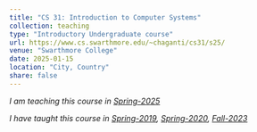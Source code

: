 ```yaml
---
title: "CS 31: Introduction to Computer Systems"
collection: teaching
type: "Introductory Undergraduate course"
url: https://www.cs.swarthmore.edu/~chaganti/cs31/s25/
venue: "Swarthmore College"
date: 2025-01-15
location: "City, Country"
share: false
---
```

*I am teaching this course in [Spring-2025](https://www.cs.swarthmore.edu/~chaganti/cs31/s25/)*


*I have taught this course in [Spring-2019](https://www.cs.swarthmore.edu/~chaganti/cs31/s19/), [Spring-2020](https://www.cs.swarthmore.edu/~chaganti/cs31/s20/), [Fall-2023](https://www.cs.swarthmore.edu/courses/CS31/S24/)*

